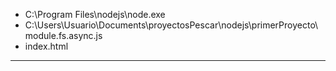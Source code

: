 
* C:\Program Files\nodejs\node.exe
* C:\Users\Usuario\Documents\proyectosPescar\nodejs\primerProyecto\module.fs.async.js
* index.html
___